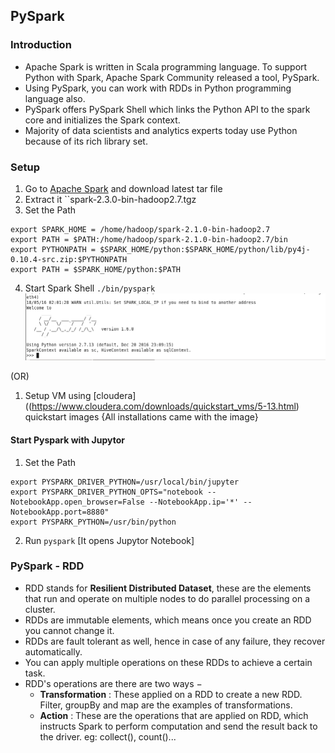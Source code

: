 ## PySpark

### Introduction

- Apache Spark is written in Scala programming language. To support Python with Spark, Apache Spark Community released a tool, PySpark. 
- Using PySpark, you can work with RDDs in Python programming language also.
- PySpark offers PySpark Shell which links the Python API to the spark core and initializes the Spark context.
- Majority of data scientists and analytics experts today use Python because of its rich library set.

### Setup

1. Go to [Apache Spark](https://spark.apache.org/downloads.html) and download latest tar file
2. Extract it ``spark-2.3.0-bin-hadoop2.7.tgz
3. Set the Path
```
export SPARK_HOME = /home/hadoop/spark-2.1.0-bin-hadoop2.7
export PATH = $PATH:/home/hadoop/spark-2.1.0-bin-hadoop2.7/bin
export PYTHONPATH = $SPARK_HOME/python:$SPARK_HOME/python/lib/py4j-0.10.4-src.zip:$PYTHONPATH
export PATH = $SPARK_HOME/python:$PATH
```
4. Start Spark Shell `./bin/pyspark`
   ![spark_shell](spark_shell.PNG)

(OR)

1. Setup VM using [cloudera]((https://www.cloudera.com/downloads/quickstart_vms/5-13.html) quickstart images {All installations came with the image}


#### Start Pyspark with Jupytor
1. Set the Path
```
export PYSPARK_DRIVER_PYTHON=/usr/local/bin/jupyter
export PYSPARK_DRIVER_PYTHON_OPTS="notebook --NotebookApp.open_browser=False --NotebookApp.ip='*' --NotebookApp.port=8880"
export PYSPARK_PYTHON=/usr/bin/python
```
2. Run `pyspark` [It opens Jupytor Notebook]

### PySpark - RDD

- RDD stands for **Resilient Distributed Dataset**, these are the elements that run and operate on multiple nodes to do parallel processing on a cluster. 
- RDDs are immutable elements, which means once you create an RDD you cannot change it. 
- RDDs are fault tolerant as well, hence in case of any failure, they recover automatically. 
- You can apply multiple operations on these RDDs to achieve a certain task.
- RDD's operations are there are two ways −
    - **Transformation** : These applied on a RDD to create a new RDD. Filter, groupBy and map are the examples of transformations.
    - **Action** :  These are the operations that are applied on RDD, which instructs Spark to perform computation and send the result back to the driver. eg: collect(), count()...
